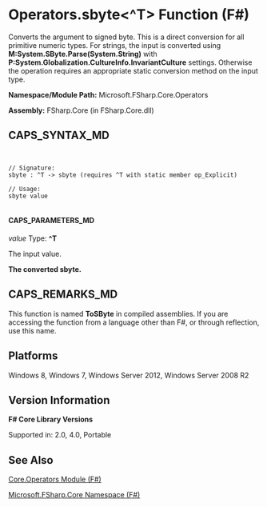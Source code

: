 # Operators.sbyte<^T> Function (F#)

Converts the argument to signed byte. This is a direct conversion for all primitive numeric types. For strings, the input is converted using **M:System.SByte.Parse(System.String)** with **P:System.Globalization.CultureInfo.InvariantCulture** settings. Otherwise the operation requires an appropriate static conversion method on the input type.

**Namespace/Module Path:** Microsoft.FSharp.Core.Operators

**Assembly:** FSharp.Core (in FSharp.Core.dll)


## CAPS_SYNTAX_MD



```


// Signature:
sbyte : ^T -> sbyte (requires ^T with static member op_Explicit)

// Usage:
sbyte value


```



#### CAPS_PARAMETERS_MD
*value*
Type: **^T**


The input value.



**The converted sbyte.**
## CAPS_REMARKS_MD
This function is named **ToSByte** in compiled assemblies. If you are accessing the function from a language other than F#, or through reflection, use this name.


## Platforms
Windows 8, Windows 7, Windows Server 2012, Windows Server 2008 R2


## Version Information
**F# Core Library Versions**

Supported in: 2.0, 4.0, Portable




## See Also
[Core.Operators Module &#40;F&#35;&#41;](Core.Operators+Module+%28F%23%29.md)

[Microsoft.FSharp.Core Namespace &#40;F&#35;&#41;](Microsoft.FSharp.Core+Namespace+%28F%23%29.md)

